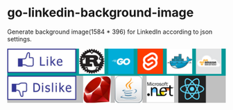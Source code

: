 # go-linkedin-background-image
Generate background image(1584 * 396) for LinkedIn according to json settings.

![sample](https://raw.githubusercontent.com/hiromaily/go-linkedin-background-image/master/images/saved.png)
